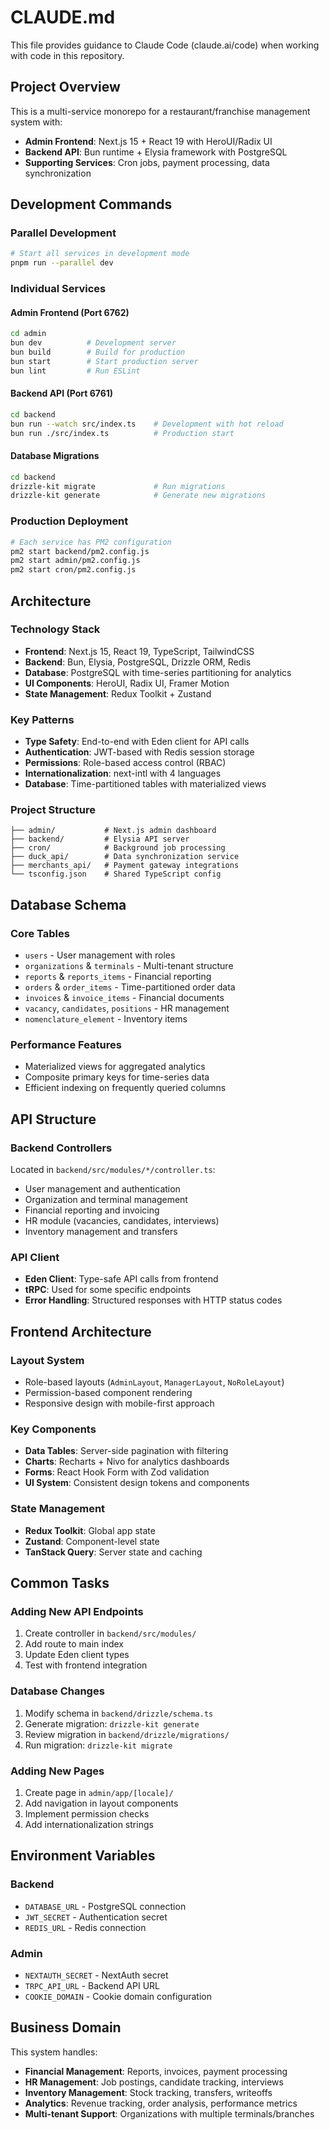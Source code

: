 # CLAUDE.md

This file provides guidance to Claude Code (claude.ai/code) when working with code in this repository.

## Project Overview

This is a multi-service monorepo for a restaurant/franchise management system with:
- **Admin Frontend**: Next.js 15 + React 19 with HeroUI/Radix UI
- **Backend API**: Bun runtime + Elysia framework with PostgreSQL
- **Supporting Services**: Cron jobs, payment processing, data synchronization

## Development Commands

### Parallel Development
```bash
# Start all services in development mode
pnpm run --parallel dev
```

### Individual Services

#### Admin Frontend (Port 6762)
```bash
cd admin
bun dev          # Development server
bun build        # Build for production
bun start        # Start production server
bun lint         # Run ESLint
```

#### Backend API (Port 6761)
```bash
cd backend
bun run --watch src/index.ts    # Development with hot reload
bun run ./src/index.ts          # Production start
```

#### Database Migrations
```bash
cd backend
drizzle-kit migrate             # Run migrations
drizzle-kit generate            # Generate new migrations
```

### Production Deployment
```bash
# Each service has PM2 configuration
pm2 start backend/pm2.config.js
pm2 start admin/pm2.config.js
pm2 start cron/pm2.config.js
```

## Architecture

### Technology Stack
- **Frontend**: Next.js 15, React 19, TypeScript, TailwindCSS
- **Backend**: Bun, Elysia, PostgreSQL, Drizzle ORM, Redis
- **Database**: PostgreSQL with time-series partitioning for analytics
- **UI Components**: HeroUI, Radix UI, Framer Motion
- **State Management**: Redux Toolkit + Zustand

### Key Patterns
- **Type Safety**: End-to-end with Eden client for API calls
- **Authentication**: JWT-based with Redis session storage
- **Permissions**: Role-based access control (RBAC)
- **Internationalization**: next-intl with 4 languages
- **Database**: Time-partitioned tables with materialized views

### Project Structure
```
├── admin/           # Next.js admin dashboard
├── backend/         # Elysia API server
├── cron/            # Background job processing
├── duck_api/        # Data synchronization service
├── merchants_api/   # Payment gateway integrations
└── tsconfig.json    # Shared TypeScript config
```

## Database Schema

### Core Tables
- `users` - User management with roles
- `organizations` & `terminals` - Multi-tenant structure
- `reports` & `reports_items` - Financial reporting
- `orders` & `order_items` - Time-partitioned order data
- `invoices` & `invoice_items` - Financial documents
- `vacancy`, `candidates`, `positions` - HR management
- `nomenclature_element` - Inventory items

### Performance Features
- Materialized views for aggregated analytics
- Composite primary keys for time-series data
- Efficient indexing on frequently queried columns

## API Structure

### Backend Controllers
Located in `backend/src/modules/*/controller.ts`:
- User management and authentication
- Organization and terminal management
- Financial reporting and invoicing
- HR module (vacancies, candidates, interviews)
- Inventory management and transfers

### API Client
- **Eden Client**: Type-safe API calls from frontend
- **tRPC**: Used for some specific endpoints
- **Error Handling**: Structured responses with HTTP status codes

## Frontend Architecture

### Layout System
- Role-based layouts (`AdminLayout`, `ManagerLayout`, `NoRoleLayout`)
- Permission-based component rendering
- Responsive design with mobile-first approach

### Key Components
- **Data Tables**: Server-side pagination with filtering
- **Charts**: Recharts + Nivo for analytics dashboards
- **Forms**: React Hook Form with Zod validation
- **UI System**: Consistent design tokens and components

### State Management
- **Redux Toolkit**: Global app state
- **Zustand**: Component-level state
- **TanStack Query**: Server state and caching

## Common Tasks

### Adding New API Endpoints
1. Create controller in `backend/src/modules/`
2. Add route to main index
3. Update Eden client types
4. Test with frontend integration

### Database Changes
1. Modify schema in `backend/drizzle/schema.ts`
2. Generate migration: `drizzle-kit generate`
3. Review migration in `backend/drizzle/migrations/`
4. Run migration: `drizzle-kit migrate`

### Adding New Pages
1. Create page in `admin/app/[locale]/`
2. Add navigation in layout components
3. Implement permission checks
4. Add internationalization strings

## Environment Variables

### Backend
- `DATABASE_URL` - PostgreSQL connection
- `JWT_SECRET` - Authentication secret
- `REDIS_URL` - Redis connection

### Admin
- `NEXTAUTH_SECRET` - NextAuth secret
- `TRPC_API_URL` - Backend API URL
- `COOKIE_DOMAIN` - Cookie domain configuration

## Business Domain

This system handles:
- **Financial Management**: Reports, invoices, payment processing
- **HR Management**: Job postings, candidate tracking, interviews
- **Inventory Management**: Stock tracking, transfers, writeoffs
- **Analytics**: Revenue tracking, order analysis, performance metrics
- **Multi-tenant Support**: Organizations with multiple terminals/branches
